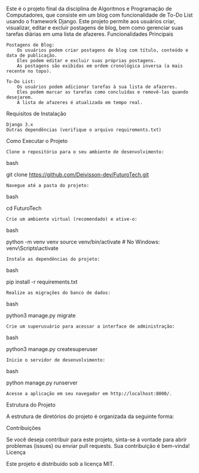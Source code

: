 Este é o projeto final da disciplina de Algoritmos e Programação de Computadores, que consiste em  um blog com funcionalidade de To-Do List usando o framework Django. Este projeto permite aos usuários criar, visualizar, editar e excluir postagens de blog, bem como gerenciar suas tarefas diárias em uma lista de afazeres.
Funcionalidades Principais

    Postagens de Blog:
        Os usuários podem criar postagens de blog com título, conteúdo e data de publicação.
        Eles podem editar e excluir suas próprias postagens.
        As postagens são exibidas em ordem cronológica inversa (a mais recente no topo).

    To-Do List:
        Os usuários podem adicionar tarefas à sua lista de afazeres.
        Eles podem marcar as tarefas como concluídas e removê-las quando desejarem.
        A lista de afazeres é atualizada em tempo real.

Requisitos de Instalação

    Django 3.x
    Outras dependências (verifique o arquivo requirements.txt)

Como Executar o Projeto

    Clone o repositório para o seu ambiente de desenvolvimento:

bash

git clone https://github.com/Deivisson-dev/FuturoTech.git

    Navegue até a pasta do projeto:

bash

cd FuturoTech

    Crie um ambiente virtual (recomendado) e ative-o:

bash

python -m venv venv
source venv/bin/activate  # No Windows: venv\Scripts\activate

    Instale as dependências do projeto:

bash

pip install -r requirements.txt

    Realize as migrações do banco de dados:

bash

python3 manage.py migrate

    Crie um superusuário para acessar a interface de administração:

bash

python3 manage.py createsuperuser

    Inicie o servidor de desenvolvimento:

bash

python manage.py runserver

    Acesse a aplicação em seu navegador em http://localhost:8000/.

Estrutura do Projeto

A estrutura de diretórios do projeto é organizada da seguinte forma:


Contribuições

Se você deseja contribuir para este projeto, sinta-se à vontade para abrir problemas (issues) ou enviar pull requests. Sua contribuição é bem-vinda!
Licença

Este projeto é distribuído sob a licença MIT.